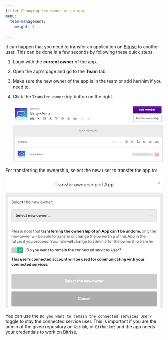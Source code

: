 ```yaml
---
title: Changing the owner of an app
menu:
  team-management:
    weight: 8

---
```

It can happen that you need to transfer an application on [Bitrise](https://www.bitrise.io) to another user. This can be done in a few seconds by following these quick steps:

1. Login with the **current owner** of the app.
2. Open the app's page and go to the **Team** tab.
3. Make sure the new owner of the app is in the team or add her/him if you need to.
4. Click the `Transfer ownership` button on the right.

   ![](/img/change-role.png)

For transferring the ownership, select the new user to transfer the app to:

   ![](/img/select-owner.png)

You can use the `Do you want to remain the connected services User?` toggle to stay the connected service user. This is important if you are the admin of the given repository on `GitHub`, or `Bitbucket` and the app needs your credentials to work on Bitrise.